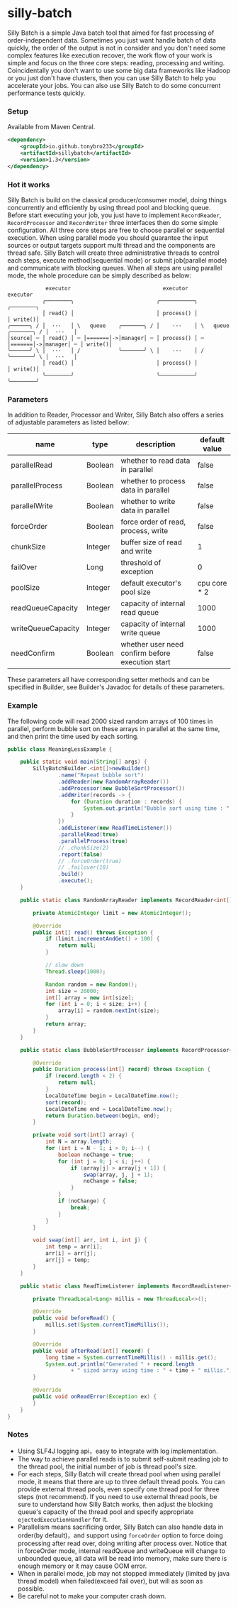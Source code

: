 # silly-batch
Silly Batch is a simple Java batch tool that aimed for fast processing of order-independent data. Sometimes you just want handle batch of data quickly, the order of the output is not in consider and you don't need some complex features like execution recover, the work flow of your work is simple and focus on the three core steps: reading, processing and writing. Coincidentally you don't want to use some big data frameworks like Hadoop or you just don't have clusters, then you can use Silly Batch to help you accelerate your jobs. You can also use Silly Batch to do some concurrent performance tests quickly.

### Setup

Available from Maven Central.

```xml
<dependency>
    <groupId>io.github.tonybro233</groupId>
    <artifactId>sillybatch</artifactId>
    <version>1.3</version>
</dependency>
```

### Hot it works

Silly Batch is build on the classical producer/consumer model, doing things concurrently and efficiently by using thread pool and blocking queue. Before start executing your job, you just have to implement `RecordReader`, `RecordProcessor`  and `RecordWriter` three interfaces then do some simple configuration. All three core steps are free to choose parallel or sequential execution. When using parallel mode you should guarantee the input sources or output targets support multi thread and the components are thread safe. Silly Batch will create three administrative threads to control each steps, execute method(sequential mode) or submit job(parallel mode) and communicate with blocking queues. When all steps are using parallel mode, the whole procedure can be simply described as below: 

```
            executor                             executor                              executor
           ╭────────╮                          ╭───────────╮                          ╭────────╮
           │ read() │                          │ process() │                          │ write()│
╭──────╮ / │  ···   │ \   queue    ╭───────╮ / │    ···    │ \   queue    ╭───────╮ / │  ···   │
│source│ ─ │ read() │ ─ │=======│->│manager│ ─ │ process() │ ─ │=======│->│manager│ ─ │ write()│
╰──────╯ \ │  ···   │ /            ╰───────╯ \ │    ···    │ /            ╰───────╯ \ │  ···   │
           │ read() │                          │ process() │                          │ write()│
           ╰────────╯                          ╰───────────╯                          ╰────────╯
```

### Parameters

In addition to Reader, Processor and Writer, Silly Batch also offers a series of adjustable parameters as listed bellow:

| name               | type    | description                                      | default value |
| ------------------ | ------- | ------------------------------------------------ | ------------- |
| parallelRead       | Boolean | whether to read data in parallel                 | false         |
| parallelProcess    | Boolean | whether to process data in parallel              | false         |
| parallelWrite      | Boolean | whether to write data in parallel                | false         |
| forceOrder         | Boolean | force order of read, process, write              | false         |
| chunkSize          | Integer | buffer size of read and write                    | 1             |
| failOver           | Long    | threshold of exception                           | 0             |
| poolSize           | Integer | default executor's pool size                     | cpu core * 2  |
| readQueueCapacity  | Integer | capacity of internal read queue                  | 1000          |
| writeQueueCapacity | Integer | capacity of internal write queue                 | 1000          |
| needConfirm        | Boolean | whether user need confirm before execution start | false         |

These parameters all have corresponding setter methods and can be specified in Builder,  see Builder's Javadoc for details of these parameters.

### Example

The following code will read 2000 sized random arrays of 100 times in parallel, perform bubble sort on these arrays in parallel at the same time, and then print the time used by each sorting.

``` java
public class MeaningLessExample {

    public static void main(String[] args) {
        SillyBatchBuilder.<int[]>newBuilder()
                .name("Repeat bubble sort")
                .addReader(new RandomArrayReader())
                .addProcessor(new BubbleSortProcessor())
                .addWriter(records -> {
                    for (Duration duration : records) {
                        System.out.println("Bubble sort using time : " + duration);
                    }
                })
                .addListener(new ReadTimeListener())
                .parallelRead(true)
                .parallelProcess(true)
                // .chunkSize(2)
                .report(false)
                // .forceOrder(true)
                // .failover(10)
                .build()
                .execute();
    }

    public static class RandomArrayReader implements RecordReader<int[]> {

        private AtomicInteger limit = new AtomicInteger();

        @Override
        public int[] read() throws Exception {
            if (limit.incrementAndGet() > 100) {
                return null;
            }

            // slow down
            Thread.sleep(1000);

            Random random = new Random();
            int size = 20000;
            int[] array = new int[size];
            for (int i = 0; i < size; i++) {
                array[i] = random.nextInt(size);
            }
            return array;
        }
    }

    public static class BubbleSortProcessor implements RecordProcessor<int[], Duration> {

        @Override
        public Duration process(int[] record) throws Exception {
            if (record.length < 2) {
                return null;
            }
            LocalDateTime begin = LocalDateTime.now();
            sort(record);
            LocalDateTime end = LocalDateTime.now();
            return Duration.between(begin, end);
        }

        private void sort(int[] array) {
            int N = array.length;
            for (int i = N - 1; i > 0; i--) {
                boolean noChange = true;
                for (int j = 0; j < i; j++) {
                    if (array[j] > array[j + 1]) {
                        swap(array, j, j + 1);
                        noChange = false;
                    }
                }
                if (noChange) {
                    break;
                }
            }
        }

        void swap(int[] arr, int i, int j) {
            int temp = arr[i];
            arr[i] = arr[j];
            arr[j] = temp;
        }
    }

    public static class ReadTimeListener implements RecordReadListener<int[]> {

        private ThreadLocal<Long> millis = new ThreadLocal<>();

        @Override
        public void beforeRead() {
            millis.set(System.currentTimeMillis());
        }

        @Override
        public void afterRead(int[] record) {
            long time = System.currentTimeMillis() - millis.get();
            System.out.println("Generated " + record.length
                    + " sized array using time : " + time + " millis.");
        }

        @Override
        public void onReadError(Exception ex) {
        }
    }
}
```

### Notes

- Using SLF4J logging api，easy to integrate with log implementation.
- The way to achieve parallel reads is to submit self-submit reading job to the thread pool, the initial number of job is thread pool's size.
- For each steps, Silly Batch will create thread pool when using parallel mode, it means that there are up to three default thread pools. You can provide external thread pools, even specify one thread pool for three steps (not recommend). If you need to use external thread pools, be sure to understand how Silly Batch works, then adjust the blocking queue's capacity of the thread pool and specify appropriate `ejectedExecutionHandler` for it.
- Parallelism means sacrificing order, Silly Batch can also handle data in order(by default)，and support using `forceOrder` option to force doing processing after read over, doing writing after process over. Notice that in forceOrder mode, internal readQueue and writeQueue will change to unbounded queue, all data will be read into memory, make sure there is enough memory or it may cause OOM error.
- When in parallel mode, job may not stopped immediately (limited by java thread model) when failed(exceed fail over), but will as soon as possible.
- Be careful not to make your computer crash down.